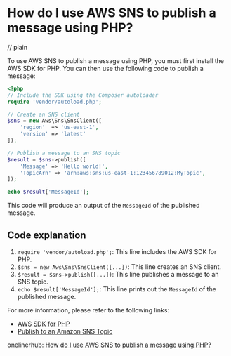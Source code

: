 # How do I use AWS SNS to publish a message using PHP?
// plain

To use AWS SNS to publish a message using PHP, you must first install the AWS SDK for PHP. You can then use the following code to publish a message:

```php
<?php
// Include the SDK using the Composer autoloader
require 'vendor/autoload.php';

// Create an SNS client
$sns = new Aws\Sns\SnsClient([
    'region'  => 'us-east-1',
    'version' => 'latest'
]);

// Publish a message to an SNS topic
$result = $sns->publish([
    'Message' => 'Hello world!',
    'TopicArn' => 'arn:aws:sns:us-east-1:123456789012:MyTopic',
]);

echo $result['MessageId'];
```

This code will produce an output of the `MessageId` of the published message.

## Code explanation

1. `require 'vendor/autoload.php';`: This line includes the AWS SDK for PHP.
2. `$sns = new Aws\Sns\SnsClient([...])`: This line creates an SNS client.
3. `$result = $sns->publish([...])`: This line publishes a message to an SNS topic.
4. `echo $result['MessageId'];`: This line prints out the `MessageId` of the published message.

For more information, please refer to the following links:
- [AWS SDK for PHP](https://docs.aws.amazon.com/aws-sdk-php/v3/guide/getting-started/installation.html)
- [Publish to an Amazon SNS Topic](https://docs.aws.amazon.com/sns/latest/dg/sns-publish-to-topic.html)

onelinerhub: [How do I use AWS SNS to publish a message using PHP?](https://onelinerhub.com/php-aws/how-do-i-use-aws-sns-to-publish-a-message-using-php)